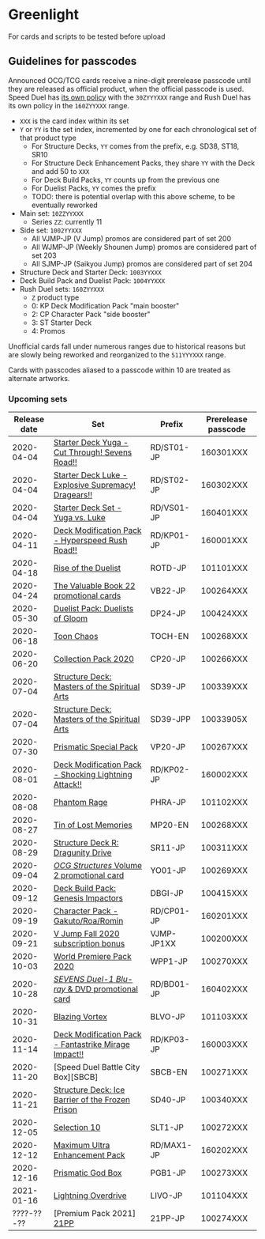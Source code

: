 # Greenlight
For cards and scripts to be tested before upload


## Guidelines for passcodes

Announced OCG/TCG cards receive a nine-digit prerelease passcode until they are
released as official product, when the official passcode is used. Speed Duel has
[its own policy](https://github.com/ProjectIgnis/CardScripts/wiki/Skill-Documentation#cdb-handling)
with the `30ZYYYXXX` range and Rush Duel has its own policy in the `160ZYYXXX` range.

- `XXX` is the card index within its set
- `Y` or `YY` is the set index, incremented by one for each chronological set of that product type
	- For Structure Decks, `YY` comes from the prefix, e.g. SD38, ST18, SR10
	- For Structure Deck Enhancement Packs, they share `YY` with the Deck and add 50 to `XXX`
	- For Deck Build Packs, `YY` counts up from the previous one
	- For Duelist Packs, `YY` comes the prefix
	- TODO: there is potential overlap with this above scheme, to be eventually reworked
- Main set: `10ZZYYXXX`
	- Series `ZZ`: currently 11
- Side set: `1002YYXXX`
	- All VJMP-JP (V Jump) promos are considered part of set 200
	- All WJMP-JP (Weekly Shounen Jump) promos are considered part of set 203
	- All SJMP-JP (Saikyou Jump) promos are considered part of set 204
- Structure Deck and Starter Deck: `1003YYXXX`
- Deck Build Pack and Duelist Pack: `1004YYXXX`
- Rush Duel sets: `160ZYYXXX`
	- `Z` product type
	- 0: KP Deck Modification Pack "main booster"
	- 2: CP Character Pack "side booster"
	- 3: ST Starter Deck
	- 4: Promos

Unofficial cards fall under numerous ranges due to historical reasons but are
slowly being reworked and reorganized to the `511YYYXXX` range.

Cards with passcodes aliased to a passcode within 10 are treated as alternate
artworks.

### Upcoming sets

Release date | Set | Prefix | Prerelease passcode
--- | --- | --- | ---
2020-04-04 | [Starter Deck Yuga - Cut Through! Sevens Road!!][RD/ST01-JP]      | RD/ST01-JP | 160301XXX
2020-04-04 | [Starter Deck Luke - Explosive Supremacy! Dragears!!][RD/ST02-JP] | RD/ST02-JP | 160302XXX
2020-04-04 | [Starter Deck Set - Yuga vs. Luke][RD/VS01-JP]                    | RD/VS01-JP | 160401XXX
2020-04-11 | [Deck Modification Pack - Hyperspeed Rush Road!!][RD/KP01-JP]     | RD/KP01-JP | 160001XXX
2020-04-18 | [Rise of the Duelist][ROTD-JP]                                    | ROTD-JP | 101101XXX
2020-04-24 | [The Valuable Book 22 promotional cards][VB22-JP]                 | VB22-JP | 100264XXX
2020-05-30 | [Duelist Pack: Duelists of Gloom][DP24-JP]                        | DP24-JP | 100424XXX
2020-06-18 | [Toon Chaos][TOCH-EN]                                             | TOCH-EN | 100268XXX
2020-06-20 | [Collection Pack 2020][CP20-JP]                                   | CP20-JP | 100266XXX
2020-07-04 | [Structure Deck: Masters of the Spiritual Arts][SD39-JP]          | SD39-JP | 100339XXX
2020-07-04 | [Structure Deck: Masters of the Spiritual Arts][SD39-JP]          | SD39-JPP| 10033905X
2020-07-30 | [Prismatic Special Pack][VP20-JP]                                 | VP20-JP | 100267XXX
2020-08-01 | [Deck Modification Pack - Shocking Lightning Attack!!][RD/KP02-JP]| RD/KP02-JP | 160002XXX
2020-08-08 | [Phantom Rage][PHRA-JP]                                           | PHRA-JP | 101102XXX
2020-08-27 | [Tin of Lost Memories][MP20-EN]                                   | MP20-EN | 100268XXX
2020-08-29 | [Structure Deck R: Dragunity Drive][SR11-JP]                      | SR11-JP | 100311XXX
2020-09-04 | [_OCG Structures_ Volume 2 promotional card][YO02-JP]             | YO01-JP | 100269XXX
2020-09-12 | [Deck Build Pack: Genesis Impactors][DBGI-JP]                     | DBGI-JP | 100415XXX
2020-09-19 | [Character Pack - Gakuto/Roa/Romin][RD/CP01-JP]                   | RD/CP01-JP | 160201XXX
2020-09-21 | [V Jump Fall 2020 subscription bonus][VJMP9]                      | VJMP-JP1XX | 100200XXX
2020-10-03 | [World Premiere Pack 2020][WPP1-JP]                               | WPP1-JP | 100270XXX
2020-10-28 | [_SEVENS Duel-1 Blu-ray_ & DVD promotional card][RD/BD01-JP]      | RD/BD01-JP | 160402XXX
2020-10-31 | [Blazing Vortex][BLVO-JP]                                         | BLVO-JP | 101103XXX
2020-11-14 | [Deck Modification Pack - Fantastrike Mirage Impact!!][RD/KP03-JP]| RD/KP03-JP | 160003XXX
2020-11-20 | [Speed Duel Battle City Box][SBCB]                                | SBCB-EN | 100271XXX
2020-11-21 | [Structure Deck: Ice Barrier of the Frozen Prison][SD40-JP]       | SD40-JP | 100340XXX
2020-12-05 | [Selection 10][SLT1]                                              | SLT1-JP | 100272XXX
2020-12-12 | [Maximum Ultra Enhancement Pack][RD/MAX1-JP]                      | RD/MAX1-JP | 160202XXX
2020-12-16 | [Prismatic God Box][PGB1]                                         | PGB1-JP | 100273XXX
2021-01-16 | [Lightning Overdrive][LIOV]                                       | LIVO-JP | 101104XXX
????-??-?? | [Premium Pack 2021] [21PP]                                        | 21PP-JP | 100274XXX

[RD/ST01-JP]: https://yugipedia.com/wiki/Starter_Deck_Yuga_-_Cut_Through!_Sevens_Road!!
[RD/ST02-JP]: https://yugipedia.com/wiki/Starter_Deck_Rook_-_Explosive_Supremacy!_Dragears!!
[RD/VS01-JP]: https://yugipedia.com/wiki/Starter_Deck_Set_-_Yuga_vs._Rook
[RD/KP01-JP]: https://yugipedia.com/wiki/Deck_Modification_Pack_-_Hyperspeed_Rush_Road!!
[ROTD-JP]: https://yugipedia.com/wiki/Rise_of_the_Duelist
[VB22-JP]: https://yugipedia.com/wiki/The_Valuable_Book_22_promotional_cards
[DP24-JP]: https://yugipedia.com/wiki/Duelist_Pack:_Duelists_of_Gloom
[TOCH-EN]: https://yugipedia.com/wiki/Toon_Chaos
[CP20-JP]: https://yugipedia.com/wiki/Collection_Pack_2020
[SD39-JP]: https://yugipedia.com/wiki/Structure_Deck:_Masters_of_the_Spiritual_Arts
[RD/KP02-JP]: https://yugipedia.com/wiki/Deck_Modification_Pack_-_Shocking_Lightning_Attack!!
[VP20-JP]: https://yugipedia.com/wiki/Prismatic_Special_Pack
[PHRA-JP]: https://yugipedia.com/wiki/Phantom_Rage
[MP20-EN]: https://yugipedia.com/wiki/Tin_of_Lost_Memories
[SR11-JP]: https://yugipedia.com/wiki/Structure_Deck_R:_Dragunity_Drive
[YO02-JP]: https://yugipedia.com/wiki/Yu-Gi-Oh!_OCG_Structures_Volume_2_promotional_card
[DBGI-JP]: https://yugipedia.com/wiki/Deck_Build_Pack:_Genesis_Impactors
[RD/CP01-JP]: https://yugipedia.com/wiki/Character_Pack_-_Gakuto/Roa/Romin
[VJMP9]: https://yugipedia.com/wiki/V_Jump_Fall_2020_subscription_bonus
[WPP1-JP]: https://yugipedia.com/wiki/World_Premiere_Pack_2020
[RD/BD01-JP]: https://yugipedia.com/wiki/Yu-Gi-Oh!_SEVENS_Duel-1_Blu-ray_%26_DVD_promotional_card
[BLVO-JP]: https://yugipedia.com/wiki/Blazing_Vortex
[RD/KP03-JP]: https://yugipedia.com/wiki/Deck_Modification_Pack_-_Fantastrike_Mirage_Impact!!
[SPDB]: https://yugipedia.com/wiki/Speed_Duel_Box
[SD40-JP]: https://yugipedia.com/wiki/Structure_Deck:_Ice_Barrier_of_the_Frozen_Prison
[SLT1]: https://yugipedia.com/wiki/Selection_10
[RD/MAX1-JP]: https://yugipedia.com/wiki/Maximum_Ultra_Enhancement_Pack
[PGB1]: https://yugipedia.com/wiki/Prismatic_God_Box
[LIOV]: https://yugipedia.com/wiki/Lightning_Overdrive
[21PP]: https://yugipedia.com/wiki/Premium_Pack_2021
